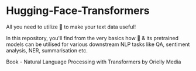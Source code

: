 # Hugging-Face-Transformers
All you need to utilize 🤗 to make your text data useful!

In this repository, you'll find from the very basics how 🤗 & its pretrained models can be utilised for various downstream NLP tasks like QA, sentiment analysis, NER, summarisation etc.

Book - Natural Language Processing with Transformers by Orielly Media
